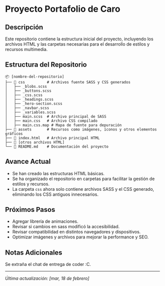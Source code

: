 # Proyecto Portafolio de Caro

## Descripción
Este repositorio contiene la estructura inicial del proyecto, incluyendo los archivos HTML y las carpetas necesarias para el desarrollo de estilos y recursos multimedia.

## Estructura del Repositorio
```
📦 [nombre-del-repositorio]
├── 📂 css          # Archivos fuente SASS y CSS generados
│   ├── _blobs.scss
│   ├── _buttons.scss
│   ├── _css.scss
│   ├── _headings.scss
│   ├── _hero-section.scss
│   ├── _navbar.scss
│   ├── _variables.scss
│   ├── main.scss  # Archivo principal de SASS
│   ├── main.css   # Archivo CSS compilado
│   ├── main.css.map # Mapa de fuente para depuración
├── 📂 assets       # Recursos como imágenes, íconos y otros elementos gráficos
├── 📄 index.html   # Archivo principal HTML
├── 📄 [otros archivos HTML]
└── 📄 README.md    # Documentación del proyecto
```

## Avance Actual
- Se han creado las estructuras HTML básicas.
- Se ha organizado el repositorio en carpetas para facilitar la gestión de estilos y recursos.
- La carpeta `css` ahora solo contiene archivos SASS y el CSS generado, eliminando los CSS antiguos innecesarios.

## Próximos Pasos
- Agregar librería de animaciones.
- Revisar si cambios en sass modificó la accesibilidad.
- Revisar compatibilidad en distintos navegadores y dispositivos.
- Optimizar imágenes y archivos para mejorar la performance y SEO.

## Notas Adicionales
Se extraña el chat de entrega de coder :C.

---
_Última actualización: [mar, 18 de febrero]_
